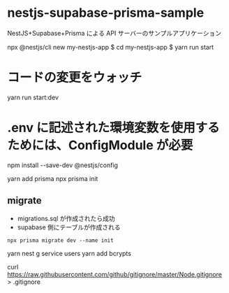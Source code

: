 # nestjs-supabase-prisma-sample

NestJS+Supabase+Prisma による API サーバーのサンプルアプリケーション

npx @nestjs/cli new my-nestjs-app
$ cd my-nestjs-app
$ yarn run start

# コードの変更をウォッチ

yarn run start:dev

# .env に記述された環境変数を使用するためには、ConfigModule が必要

npm install --save-dev @nestjs/config

yarn add prisma
npx prisma init

## migrate

- migrations.sql が作成されたら成功
- supabase 側にテーブルが作成される

```
npx prisma migrate dev --name init
```

yarn nest g service users
yarn add bcrypts

curl https://raw.githubusercontent.com/github/gitignore/master/Node.gitignore > .gitignore
